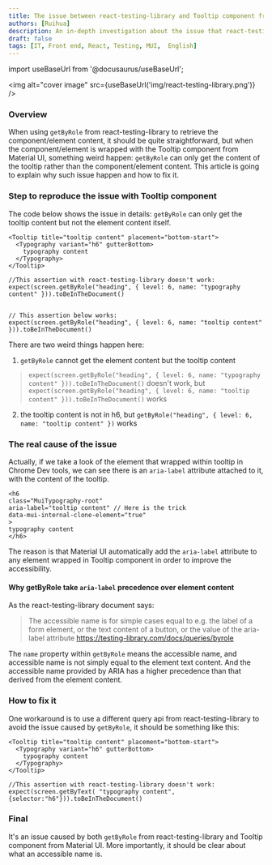 ```yaml
---
title: The issue between react-testing-library and Tooltip component from material UI
authors: [Ruihua]
description: An in-depth investigation about the issue that react-testing-library cannot work well with Tooltip component from material UI
draft: false
tags: [IT, Front end, React, Testing, MUI,  English]
---
```


import useBaseUrl from '@docusaurus/useBaseUrl';

<img alt="cover image" src={useBaseUrl('img/react-testing-library.png')} />

### Overview
When using `getByRole` from react-testing-library to retrieve the component/element content, it should be quite straightforward, but when the component/element is wrapped with the Tooltip component from Material UI, something weird happen:  `getByRole` can only get the content of the tooltip rather than the component/element content. This article is going to explain why such issue happen and how to fix it.


<!--truncate-->
### Step to reproduce the issue with Tooltip component
The code below shows the issue in details: `getByRole` can only get the tooltip content but not the element content itself.
```
<Tooltip title="tooltip content" placement="bottom-start">
  <Typography variant="h6" gutterBottom>
    typography content
  </Typography>
</Tooltip>

//This assertion with react-testing-library doesn't work: 
expect(screen.getByRole("heading", { level: 6, name: "typography content" })).toBeInTheDocument()


// This assertion below works: 
expect(screen.getByRole("heading", { level: 6, name: "tooltip content" })).toBeInTheDocument()
```

There are two weird things happen here:
1. `getByRole` cannot get the element content but the tooltip content
  > `expect(screen.getByRole("heading", { level: 6, name: "typography content" })).toBeInTheDocument()` doesn't work, but `expect(screen.getByRole("heading", { level: 6, name: "tooltip content" })).toBeInTheDocument()` works 
2. the tooltip content is not in h6, but `getByRole("heading", { level: 6, name: "tooltip content" })` works


### The real cause of the issue
Actually, if we take a look of the element that wrapped within tooltip in Chrome Dev tools, we can see there is an `aria-label` attribute attached to it, with the content of the tooltip.

```
<h6 
class="MuiTypography-root" 
aria-label="tooltip content" // Here is the trick
data-mui-internal-clone-element="true"
>
typography content
</h6>
```

The reason is that Material UI automatically add the `aria-label` attribute to any element wrapped in Tooltip component in order to improve the accessibility. 


#### Why getByRole take `aria-label` precedence over element content
As the react-testing-library document says:
> The accessible name is for simple cases equal to e.g. the label of a form element, or the text content of a button, or the value of the aria-label attribute https://testing-library.com/docs/queries/byrole

The `name` property within `getByRole` means the accessible name, and accessible name is not simply equal to the element text content. And the accessible name provided by ARIA has a higher precedence than that derived from the element content.



### How to fix it
One workaround is to use a different query api from react-testing-library to avoid the issue caused by `getByRole`, it should be something like this:
```
<Tooltip title="tooltip content" placement="bottom-start">
  <Typography variant="h6" gutterBottom>
    typography content
  </Typography>
</Tooltip>

//This assertion with react-testing-library doesn't work: 
expect(screen.getByText( "typography content", {selector:"h6"})).toBeInTheDocument()
```


### Final
It's an issue caused by both `getByRole` from react-testing-library and Tooltip component from Material UI. More importantly, it should be clear about what an accessible name is.







